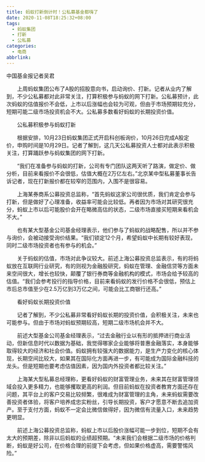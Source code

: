 ```yaml
---
title: 蚂蚁打新倒计时！公私募基金都嗨了
date: 2020-11-08T18:25:32+08:00
tags:
  - 蚂蚁集团
  - 打新
  - 公私募
categories:
  - 电商
abbrlink:
---
```


中国基金报记者吴君

　　上周蚂蚁集团公布了A股的招股意向书，启动询价、打新。记者从业内了解到，不少公私募都对此非常关注，打算积极参与蚂蚁的网下打新。公私募预计，此次蚂蚁的估值报价不会低，上市以后涨幅也会较为可观，但由于市场预期较充分，短期可能二级市场投资机会不大。公私募多数看好蚂蚁的长期投资价值。

　　公私募积极参与蚂蚁打新

　　根据安排，10月23日蚂蚁集团正式开启科创板询价，10月26日完成A股定价，申购时间是10月29日。记者了解到，这几天公私募投资人士都对此表示积极关注，打算踊跃参与蚂蚁集团的网下打新。

　　“我们在准备参与蚂蚁的打新，公司有专门团队这两天听了路演，做定价、做分析，目前来看报价不会很低，估值大概在2万亿左右。”北京某中型私募董事长告诉记者，现在打新报价都在较窄的范围内，入围不是很容易。

　　上海某券商系公募投资总监称，“首先蚂蚁这家公司很优质，我们肯定会参与打新，但是做好了心理准备，收益率可能会比较低。再者因为市场对其研究很充分，蚂蚁上市以后可能股价会开在略微高估的状态，二级市场直接买短期来看机会不大。”

　　也有某大型基金公司基金经理表示，他们参与了蚂蚁的战略配售，所以并不参与询价，会被动接受询价结果。“我们锁定12个月，希望蚂蚁中长期有较好表现，同时二级市场投资者也有参与的机会。”

　　关于蚂蚁的估值，市场对此争议较大。前述上海公募投资总监表示，有的将蚂蚁放在互联网行业研究，有的则视为金融股研究，蚂蚁在管理、金融信贷等方面未来空间很大，增长也较快，颠覆了银行券商等金融机构的模式，市场会给予较高的估值。“我们会参考投行的指导价格，目前来看蚂蚁的发行价格不会很低，预估上市后总市值至少在2.5万亿到3万亿之间，可能会比工商银行还高。”

　　看好蚂蚁长期投资价值

　　记者了解到，不少公私募非常看好蚂蚁长期的投资价值，会积极关注，未来也可能参与。但由于市场对蚂蚁预期较高，短期二级市场机会并不大。

　　前述大型基金公司基金经理表示，“过去金融行业以有形的抵押进行商业活动，但新信息时代以数据为基础，我觉得哪家企业能够将普惠金融落实，本身能够取得较大的经济和社会价值。蚂蚁拥有较强大的数据能力，是生产力变化的核心体现，长期空间比较大，如果其在国际化方面再进一步，有可能成为国际金融科技的龙头。但是短期也要考虑估值因素，因为国内外投资者都比较关注。”

　　上海某大型私募总经理称，更看好蚂蚁的财富管理业务，未来其在财富管理领域会投入更多精力，也能够攫取更高的利润。但目前蚂蚁在投资者教育方面还存在问题，其平台上的客户交易比较频繁，很难成为财富管理的主角，未来蚂蚁需要改善投资者体验，将客户培养成忠实粉丝，引导长期投资，客户才愿意不断去追加资产。至于支付方面，蚂蚁不一定会比微信做得好，因为微信有流量入口，未来趋势更明显。

　　前述上海公募投资总监称，蚂蚁上市以后股价涨幅可能一步到位，短期不会有太大的预期差，除非以后蚂蚁的业绩超预期。“未来我们会根据二级市场的价格判断，蚂蚁是好公司，在价格合理的前提下会考虑，但如果价格虚高，需要警惕风险。”